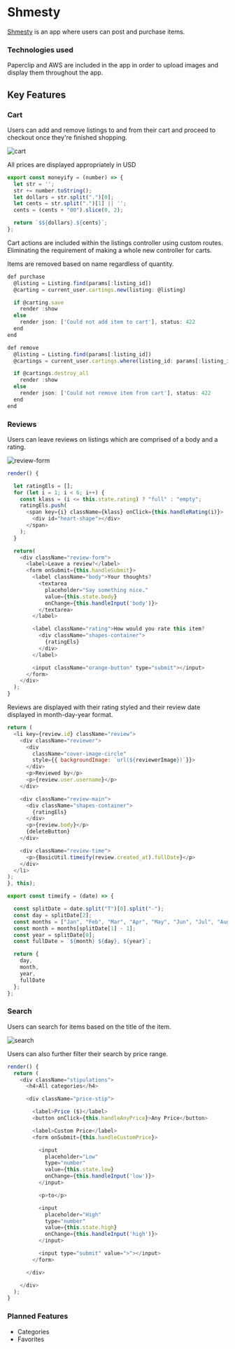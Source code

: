 # Shmesty

[Shmesty](https://shmetsy.herokuapp.com/) is an app where users can post and purchase items.

### Technologies used

Paperclip and AWS are included in the app in order to upload images and display them throughout the app.

Key Features
------

### Cart

Users can add and remove listings to and from their cart and proceed to checkout once they're finished shopping.

![cart](https://github.com/ZachIsAGardner/Shmetsy/blob/master/docs/readme/Screen%20Shot%202017-11-03%20at%209.53.55%20AM.png)

All prices are displayed appropriately in USD

```javascript
export const moneyify = (number) => {
  let str = '';
  str += number.toString();
  let dollars = str.split(".")[0];
  let cents = str.split(".")[1] || '';
  cents = (cents + "00").slice(0, 2);

  return `$${dollars}.${cents}`;
};
```


Cart actions are included within the listings controller using custom routes. Eliminating the requirement of making a whole new controller for carts.

Items are removed based on name regardless of quantity.

```javascript
def purchase
  @listing = Listing.find(params[:listing_id])
  @carting = current_user.cartings.new(listing: @listing)

  if @carting.save
    render :show
  else
    render json: ['Could not add item to cart'], status: 422
  end
end

def remove
  @listing = Listing.find(params[:listing_id])
  @cartings = current_user.cartings.where(listing_id: params[:listing_id])

  if @cartings.destroy_all
    render :show
  else
    render json: ['Could not remove item from cart'], status: 422
  end
end
```

### Reviews

Users can leave reviews on listings which are comprised of a body and a rating.

![review-form](https://github.com/ZachIsAGardner/Shmetsy/blob/master/docs/readme/Screen%20Shot%202017-11-03%20at%209.09.33%20AM.png)

```javascript
render() {

  let ratingEls = [];
  for (let i = 1; i < 6; i++) {
    const klass = (i <= this.state.rating) ? "full" : "empty";
    ratingEls.push(
      <span key={i} className={klass} onClick={this.handleRating(i)}>
        <div id="heart-shape"></div>
      </span>
    );
  }

  return(
    <div className="review-form">
      <label>Leave a review?</label>
      <form onSubmit={this.handleSubmit}>
        <label className="body">Your thoughts?
          <textarea
            placeholder="Say something nice."
            value={this.state.body}
            onChange={this.handleInput('body')}>
          </textarea>
        </label>

        <label className="rating">How would you rate this item?
          <div className="shapes-container">
            {ratingEls}
          </div>
        </label>

        <input className="orange-button" type="submit"></input>
      </form>
    </div>
  );
}
```

Reviews are displayed with their rating styled and their review date displayed in month-day-year format.

```javascript
return (
  <li key={review.id} className="review">
    <div className="reviewer">
      <div
        className="cover-image-circle"
        style={{ backgroundImage: `url(${reviewerImage})`}}>
      </div>
      <p>Reviewed by</p>
      <p>{review.user.username}</p>
    </div>

    <div className="review-main">
      <div className="shapes-container">
        {ratingEls}
      </div>
      <p>{review.body}</p>
      {deleteButton}
    </div>

    <div className="review-time">
      <p>{BasicUtil.timeify(review.created_at).fullDate}</p>
    </div>
  </li>
);
}, this);
```

```javascript
export const timeify = (date) => {

  const splitDate = date.split("T")[0].split("-");
  const day = splitDate[2];
  const months = ["Jan", "Feb", "Mar", "Apr", "May", "Jun", "Jul", "Aug", "Sep", "Oct", "Nov", "Dec"];
  const month = months[splitDate[1] - 1];
  const year = splitDate[0];
  const fullDate = `${month} ${day}, ${year}`;

  return {
    day,
    month,
    year,
    fullDate
  };
};
```

### Search

Users can search for items based on the title of the item.

![search](https://github.com/ZachIsAGardner/Shmetsy/blob/master/docs/readme/Screen%20Shot%202017-11-03%20at%2011.58.00%20AM.png)

Users can also further filter their search by price range.

```javascript
render() {
  return (
    <div className="stipulations">
      <h4>All categories</h4>

      <div className="price-stip">

        <label>Price ($)</label>
        <button onClick={this.handleAnyPrice}>Any Price</button>

        <label>Custom Price</label>
        <form onSubmit={this.handleCustomPrice}>

          <input
            placeholder="Low"
            type="number"
            value={this.state.low}
            onChange={this.handleInput('low')}>
          </input>

          <p>to</p>

          <input
            placeholder="High"
            type="number"
            value={this.state.high}
            onChange={this.handleInput('high')}>
          </input>

          <input type="submit" value=">"></input>
        </form>

      </div>

    </div>
  );
}
```

### Planned Features
* Categories
* Favorites
